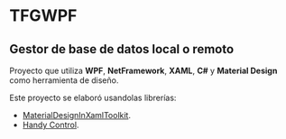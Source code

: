 # TFGWPF

## Gestor de base de datos local o remoto

Proyecto que utiliza **WPF**, **NetFramework**, **XAML**, **C#** y **Material Design** como herramienta de diseño.

Este proyecto se elaboró usandolas librerías:
- [MaterialDesignInXamlToolkit](https://github.com/MaterialDesignInXAML/MaterialDesignInXamlToolkit).
- [Handy Control](https://github.com/HandyOrg/HandyControl).
